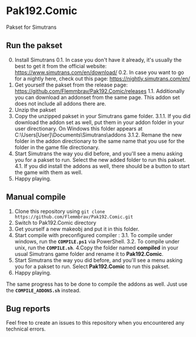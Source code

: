# Pak192.Comic
Pakset for Simutrans

## Run the pakset

0. Install Simutrans
0.1. In case you don't have it already, it's usually the best to get it from the official website: https://www.simutrans.com/en/download/
0.2. In case you want to go for a nightly here, check out this page: https://nightly.simutrans.com/en/
1. Get yourself the pakset from the release page: https://github.com/Flemmbrav/Pak192.Comic/releases
1.1. Additionally you can download an addonset from the same page. This addon set does not include all addons there are.
2. Unzip the pakset
3. Copy the unzipped pakset in your Simutrans game folder.
3.1.1. If you did download the addon set as well, put them in your addon folder in your user directionary.
On Windows this folder appears at C:\Users\[User]\Documents\Simutrans\addons
3.1.2. Remane the new folder in the addon directionary to the same name that you use for the folder in the game file directionary.
4. Start Simutrans the way you did before, and you'll see a menu asking you for a pakset to run. Select the new added folder to run this pakset.
4.1. If you did install the addons as well, there should be a button to start the game with them as well.
5. Happy playing.

## Manual compile

1. Clone this repository using `git clone https://github.com/Flemmbrav/Pak192.Comic.git`
2. Switch to Pak192.Comic directory
3. Get yourself a new makeobj and put it in this folder.
3. Start compile with preconfigured compiler :
3.1. To compile under windows, run the **`COMPILE.ps1`** via PowerShell.
3.2. To compile under unix, run the **`COMPILE.sh`**.
4.Copy the folder named **compiled** in your usual Simutrans game folder and rename it to **Pak192.Comic**.
5. Start Simutrans the way you did before, and you'll see a menu asking you for a pakset to run. Select **Pak192.Comic** to run this pakset.
6. Happy playing.

The same progress has to be done to compile the addons as well. Just use the **`COMPILE_ADDONS.sh`** instead.

## Bug reports

Feel free to create an issues to this repository when you encountered any technical errors.